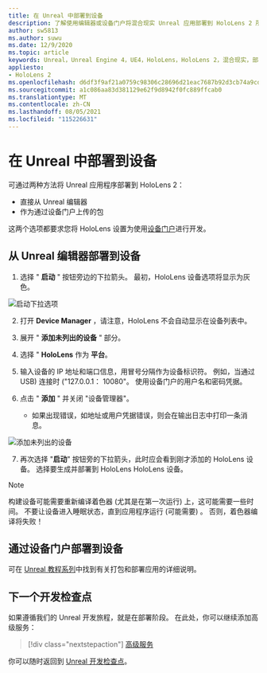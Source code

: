 ```yaml
---
title: 在 Unreal 中部署到设备
description: 了解使用编辑器或设备门户将混合现实 Unreal 应用部署到 HoloLens 2 所需了解的一切内容。
author: sw5813
ms.author: suwu
ms.date: 12/9/2020
ms.topic: article
keywords: Unreal，Unreal Engine 4，UE4，HoloLens，HoloLens 2，混合现实，部署到设备，PC，文档，混合现实耳机，windows mixed reality 耳机，虚拟现实耳机
appliesto:
- HoloLens 2
ms.openlocfilehash: d6df3f9af21a0759c98306c28696d21eac7687b92d3cb74a9cd9948122cbcbcc
ms.sourcegitcommit: a1c086aa83d381129e62f9d8942f0fc889ffcab0
ms.translationtype: MT
ms.contentlocale: zh-CN
ms.lasthandoff: 08/05/2021
ms.locfileid: "115226631"
---
```

# <a name="deploy-to-device-in-unreal"></a>在 Unreal 中部署到设备

可通过两种方法将 Unreal 应用程序部署到 HoloLens 2：
* 直接从 Unreal 编辑器
* 作为通过设备门户上传的包

这两个选项都要求您将 HoloLens 设置为使用[设备门户](../platform-capabilities-and-apis/using-the-windows-device-portal.md)进行开发。

## <a name="deploying-to-device-from-the-unreal-editor"></a>从 Unreal 编辑器部署到设备

1. 选择 " **启动** " 按钮旁边的下拉箭头。 最初，HoloLens 设备选项将显示为灰色。

![启动下拉选项](images/unreal/launch-dropdown.png)

2. 打开 **Device Manager** ，请注意，HoloLens 不会自动显示在设备列表中。

3. 展开 " **添加未列出的设备** " 部分。

4. 选择 " **HoloLens** 作为 **平台**。

5. 输入设备的 IP 地址和端口信息，用冒号分隔作为设备标识符。 例如，当通过 USB) 连接时 ("127.0.0.1： 10080"。 使用设备门户的用户名和密码凭据。

6. 点击 " **添加** " 并关闭 "设备管理器"。
    * 如果出现错误，如地址或用户凭据错误，则会在输出日志中打印一条消息。

![添加未列出的设备](images/unreal/add-unlisted-device.png)

7. 再次选择 "**启动**" 按钮旁的下拉箭头，此时应会看到刚才添加的 HoloLens 设备。 选择要生成并部署到 HoloLens HoloLens 设备。

>[!NOTE]
>构建设备可能需要重新编译着色器 (尤其是在第一次运行) 上，这可能需要一些时间。 不要让设备进入睡眠状态，直到应用程序运行 (可能需要) 。 否则，着色器编译将失败！

## <a name="deploying-to-device-via-device-portal"></a>通过设备门户部署到设备

可在 [Unreal 教程系列](tutorials/unreal-uxt-ch6.md#packaging-and-deploying-the-app-via-device-portal)中找到有关打包和部署应用的详细说明。

## <a name="next-development-checkpoint"></a>下一个开发检查点

如果遵循我们的 Unreal 开发旅程，就是在部署阶段。 在此处，你可以继续添加高级服务：

> [!div class="nextstepaction"]
> [高级服务](unreal-development-overview.md#5-adding-services)

你可以随时返回到 [Unreal 开发检查点](unreal-development-overview.md#4-streaming-and-deploying-to-a-device)。
